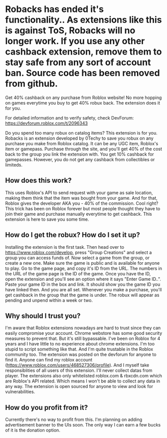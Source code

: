 # Robacks has ended it's functionality.. As extensions like this is against ToS, Robacks will no longer work. If you use any other cashback extension, remove them to stay safe from any sort of account ban. Source code has been removed from github.

Get 40% cashback on any purchase from Roblox website!
No more hopping on games everytime you buy to get 40% robux back. The extension does it for you.

For detailed information and to verify safety, check DevForum: https://devforum.roblox.com/t/2096343

Do you spend too many robux on catalog items? This extension is for you. Robacks is an extension developed by 0Techy to save you robux on any purchase you make from Roblox catalog. It can be any UGC item, Roblox's item or gamepass. Purchase through the site, and you'll get 40% of the cost back to the group you link the extension with. You get 10% cashback for gamepasses. However, you do not get any cashback from collectibles or limiteds.

## How does this work? 
This uses Roblox's API to send request with your game as sale location, making them think that the item was bought from your game. And for that, Roblox gives the developer AKA you - 40% of the commission. Cool right? This trick has been on Roblox forever but most people thought they have to join their game and purchase manually everytime to get cashback. This extension is here to save you some time.

## How do I get the robux? How do I set it up?
Installing the extension is the first task. Then head over to https://www.roblox.com/develop, press "Group Creations" and select a group you can access funds of. Now select a game from the group, or create a new one. Make sure the game is public and is available for anyone to play. Go to the game page, and copy it's ID from the URL. The numbers in the URL of the game page is the ID of the game. Once you have the ID, open the extension and you'll see an option where it says "Enter Game ID..". Paste your game ID in the box and link. It should show you the game ID you have linked then. And you are all set. Whenever you make a purchase, you'll get cashback in the group that the game is under. The robux will appear as pending and unpend within a week or two.

## Why should I trust you?
I'm aware that Roblox extensions nowadays are hard to trust since they can easily compromise your account. Chrome webstore has some good security measures to prevent that. But it's still bypassable. I've been on Roblox for 4 years and I have little to no experience about chrome extensions. I'm too stupid to script something like that. And I'm quite trustable in the Roblox community too. The extension was posted on the devforum for anyone to find it. Anyone can find my roblox account (https://www.roblox.com/users/468527306/profile). And I myself take responsiblities of all users of this extension. I'll never collect datas from player. The extensions also only whitelisted roblox.com & rbxcdn.com which are Roblox's API related. Which means I won't be able to collect any data in any way. The extension is open sourced for anyone to view and look for vulnerabilities.

## How do you profit from it?
Currently there's no way to profit from this. I'm planning on adding advertisement banner to the UIs soon. The only way I can earn a few bucks of it is the donation option.

